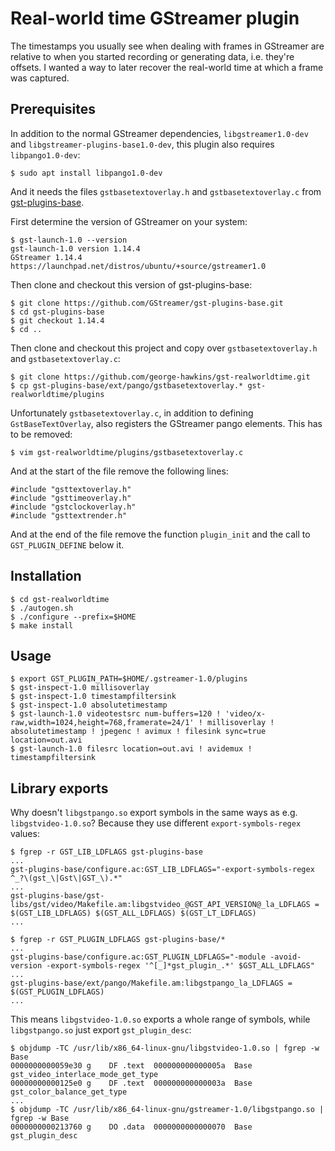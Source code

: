 Real-world time GStreamer plugin
================================

The timestamps you usually see when dealing with frames in GStreamer are relative to when you started recording or generating data, i.e. they're offsets. I wanted a way to later recover the real-world time at which a frame was captured.

Prerequisites
-------------

In addition to the normal GStreamer dependencies, `libgstreamer1.0-dev` and `libgstreamer-plugins-base1.0-dev`, this plugin also requires `libpango1.0-dev`:

    $ sudo apt install libpango1.0-dev

And it needs the files `gstbasetextoverlay.h` and `gstbasetextoverlay.c` from [gst-plugins-base](https://github.com/GStreamer/gst-plugins-base).

First determine the version of GStreamer on your system:

    $ gst-launch-1.0 --version
    gst-launch-1.0 version 1.14.4
    GStreamer 1.14.4
    https://launchpad.net/distros/ubuntu/+source/gstreamer1.0

Then clone and checkout this version of gst-plugins-base:

    $ git clone https://github.com/GStreamer/gst-plugins-base.git
    $ cd gst-plugins-base
    $ git checkout 1.14.4
    $ cd ..

Then clone and checkout this project and copy over `gstbasetextoverlay.h` and `gstbasetextoverlay.c`:

    $ git clone https://github.com/george-hawkins/gst-realworldtime.git
    $ cp gst-plugins-base/ext/pango/gstbasetextoverlay.* gst-realworldtime/plugins

Unfortunately `gstbasetextoverlay.c`, in addition to defining `GstBaseTextOverlay`, also registers the GStreamer pango elements. This has to be removed:

    $ vim gst-realworldtime/plugins/gstbasetextoverlay.c

And at the start of the file remove the following lines:

    #include "gsttextoverlay.h"
    #include "gsttimeoverlay.h"
    #include "gstclockoverlay.h"
    #include "gsttextrender.h"

And at the end of the file remove the function `plugin_init` and the call to `GST_PLUGIN_DEFINE` below it.


Installation
------------

    $ cd gst-realworldtime
    $ ./autogen.sh
    $ ./configure --prefix=$HOME
    $ make install
    
Usage
-----

    $ export GST_PLUGIN_PATH=$HOME/.gstreamer-1.0/plugins
    $ gst-inspect-1.0 millisoverlay
    $ gst-inspect-1.0 timestampfiltersink
    $ gst-inspect-1.0 absolutetimestamp
    $ gst-launch-1.0 videotestsrc num-buffers=120 ! 'video/x-raw,width=1024,height=768,framerate=24/1' ! millisoverlay ! absolutetimestamp ! jpegenc ! avimux ! filesink sync=true location=out.avi
    $ gst-launch-1.0 filesrc location=out.avi ! avidemux ! timestampfiltersink

Library exports
---------------

Why doesn't `libgstpango.so` export symbols in the same ways as e.g. `libgstvideo-1.0.so`? Because they use different `export-symbols-regex` values:

    $ fgrep -r GST_LIB_LDFLAGS gst-plugins-base
    ...
    gst-plugins-base/configure.ac:GST_LIB_LDFLAGS="-export-symbols-regex ^_?\(gst_\|Gst\|GST_\).*"
    ...
    gst-plugins-base/gst-libs/gst/video/Makefile.am:libgstvideo_@GST_API_VERSION@_la_LDFLAGS = $(GST_LIB_LDFLAGS) $(GST_ALL_LDFLAGS) $(GST_LT_LDFLAGS)
    ...

    $ fgrep -r GST_PLUGIN_LDFLAGS gst-plugins-base/*
    ...
    gst-plugins-base/configure.ac:GST_PLUGIN_LDFLAGS="-module -avoid-version -export-symbols-regex '^[_]*gst_plugin_.*' $GST_ALL_LDFLAGS"
    ...
    gst-plugins-base/ext/pango/Makefile.am:libgstpango_la_LDFLAGS = $(GST_PLUGIN_LDFLAGS)
    ...

This means `libgstvideo-1.0.so` exports a whole range of symbols, while `libgstpango.so` just export `gst_plugin_desc`:

    $ objdump -TC /usr/lib/x86_64-linux-gnu/libgstvideo-1.0.so | fgrep -w Base
    0000000000059e30 g    DF .text  000000000000005a  Base        gst_video_interlace_mode_get_type
    00000000000125e0 g    DF .text  000000000000003a  Base        gst_color_balance_get_type
    ...
    $ objdump -TC /usr/lib/x86_64-linux-gnu/gstreamer-1.0/libgstpango.so | fgrep -w Base 
    0000000000213760 g    DO .data  0000000000000070  Base        gst_plugin_desc
